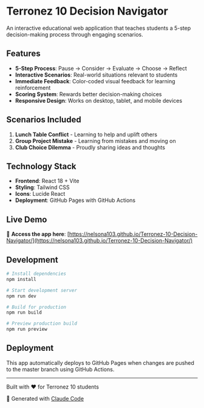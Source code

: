 # Terronez 10 Decision Navigator

An interactive educational web application that teaches students a 5-step decision-making process through engaging scenarios.

## Features

- **5-Step Process**: Pause → Consider → Evaluate → Choose → Reflect
- **Interactive Scenarios**: Real-world situations relevant to students
- **Immediate Feedback**: Color-coded visual feedback for learning reinforcement
- **Scoring System**: Rewards better decision-making choices
- **Responsive Design**: Works on desktop, tablet, and mobile devices

## Scenarios Included

1. **Lunch Table Conflict** - Learning to help and uplift others
2. **Group Project Mistake** - Learning from mistakes and moving on  
3. **Club Choice Dilemma** - Proudly sharing ideas and thoughts

## Technology Stack

- **Frontend**: React 18 + Vite
- **Styling**: Tailwind CSS
- **Icons**: Lucide React
- **Deployment**: GitHub Pages with GitHub Actions

## Live Demo

🌟 **Access the app here**: [https://nelsona103.github.io/Terronez-10-Decision-Navigator/](https://nelsona103.github.io/Terronez-10-Decision-Navigator/)

## Development

```bash
# Install dependencies
npm install

# Start development server
npm run dev

# Build for production
npm run build

# Preview production build
npm run preview
```

## Deployment

This app automatically deploys to GitHub Pages when changes are pushed to the master branch using GitHub Actions.

---

Built with ❤️ for Terronez 10 students

🤖 Generated with [Claude Code](https://claude.ai/code)